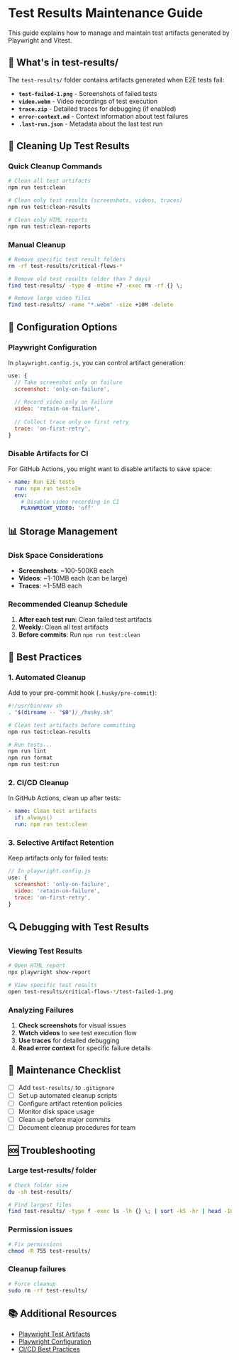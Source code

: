 # Test Results Maintenance Guide

This guide explains how to manage and maintain test artifacts generated by Playwright and Vitest.

## 📁 What's in test-results/

The `test-results/` folder contains artifacts generated when E2E tests fail:

- **`test-failed-1.png`** - Screenshots of failed tests
- **`video.webm`** - Video recordings of test execution
- **`trace.zip`** - Detailed traces for debugging (if enabled)
- **`error-context.md`** - Context information about test failures
- **`.last-run.json`** - Metadata about the last test run

## 🧹 Cleaning Up Test Results

### Quick Cleanup Commands

```bash
# Clean all test artifacts
npm run test:clean

# Clean only test results (screenshots, videos, traces)
npm run test:clean-results

# Clean only HTML reports
npm run test:clean-reports
```

### Manual Cleanup

```bash
# Remove specific test result folders
rm -rf test-results/critical-flows-*

# Remove old test results (older than 7 days)
find test-results/ -type d -mtime +7 -exec rm -rf {} \;

# Remove large video files
find test-results/ -name "*.webm" -size +10M -delete
```

## 🔧 Configuration Options

### Playwright Configuration

In `playwright.config.js`, you can control artifact generation:

```javascript
use: {
  // Take screenshot only on failure
  screenshot: 'only-on-failure',
  
  // Record video only on failure
  video: 'retain-on-failure',
  
  // Collect trace only on first retry
  trace: 'on-first-retry',
}
```

### Disable Artifacts for CI

For GitHub Actions, you might want to disable artifacts to save space:

```yaml
- name: Run E2E tests
  run: npm run test:e2e
  env:
    # Disable video recording in CI
    PLAYWRIGHT_VIDEO: 'off'
```

## 📊 Storage Management

### Disk Space Considerations

- **Screenshots**: ~100-500KB each
- **Videos**: ~1-10MB each (can be large)
- **Traces**: ~1-5MB each

### Recommended Cleanup Schedule

1. **After each test run**: Clean failed test artifacts
2. **Weekly**: Clean all test artifacts
3. **Before commits**: Run `npm run test:clean`

## 🚀 Best Practices

### 1. Automated Cleanup

Add to your pre-commit hook (`.husky/pre-commit`):

```bash
#!/usr/bin/env sh
. "$(dirname -- "$0")/_/husky.sh"

# Clean test artifacts before committing
npm run test:clean-results

# Run tests...
npm run lint
npm run format
npm run test:run
```

### 2. CI/CD Cleanup

In GitHub Actions, clean up after tests:

```yaml
- name: Clean test artifacts
  if: always()
  run: npm run test:clean
```

### 3. Selective Artifact Retention

Keep artifacts only for failed tests:

```javascript
// In playwright.config.js
use: {
  screenshot: 'only-on-failure',
  video: 'retain-on-failure',
  trace: 'on-first-retry',
}
```

## 🔍 Debugging with Test Results

### Viewing Test Results

```bash
# Open HTML report
npx playwright show-report

# View specific test results
open test-results/critical-flows-*/test-failed-1.png
```

### Analyzing Failures

1. **Check screenshots** for visual issues
2. **Watch videos** to see test execution flow
3. **Use traces** for detailed debugging
4. **Read error context** for specific failure details

## 📝 Maintenance Checklist

- [ ] Add `test-results/` to `.gitignore`
- [ ] Set up automated cleanup scripts
- [ ] Configure artifact retention policies
- [ ] Monitor disk space usage
- [ ] Clean up before major commits
- [ ] Document cleanup procedures for team

## 🆘 Troubleshooting

### Large test-results/ folder

```bash
# Check folder size
du -sh test-results/

# Find largest files
find test-results/ -type f -exec ls -lh {} \; | sort -k5 -hr | head -10
```

### Permission issues

```bash
# Fix permissions
chmod -R 755 test-results/
```

### Cleanup failures

```bash
# Force cleanup
sudo rm -rf test-results/
```

## 📚 Additional Resources

- [Playwright Test Artifacts](https://playwright.dev/docs/test-artifacts)
- [Playwright Configuration](https://playwright.dev/docs/test-configuration)
- [CI/CD Best Practices](https://playwright.dev/docs/ci)
